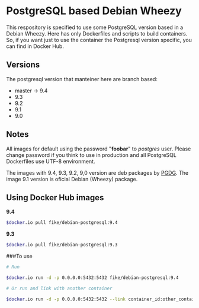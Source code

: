 # PostgreSQL based Debian Wheezy

This respository is specified to use some PostgreSQL version based in a Debian 
Wheezy. Here has only Dockerfiles and scripts to build containers. So, if you 
want just to use the container the Postgresql version specific, you can find
in Docker Hub. 


## Versions

The postgresql version that manteiner here are branch based:

- master -> 9.4
- 9.3
- 9.2
- 9.1 
- 9.0

## Notes

All images for default using the password "**foobar**" to *postgres* user. 
Please change password if you think to use in production and all PostgreSQL 
Dockerfiles use UTF-8 environment.

The images with 9.4, 9.3, 9.2, 9,0 version are deb packages by [PGDG](https://wiki.postgresql.org/wiki/Apt). 
The image 9.1 version is oficial Debian (Wheezy) package. 

## Using Docker Hub images

**9.4**

```bash
$docker.io pull fike/debian-postgresql:9.4
```

**9.3**

```bash
$docker.io pull fike/debian-postgresql:9.3
```

###To use

```bash
# Run 

$docker.io run -d -p 0.0.0.0:5432:5432 fike/debian-postgresql:9.4

# Or run and link with another container

$docker.io run -d -p 0.0.0.0:5432:5432 --link container_id:other_container

```

